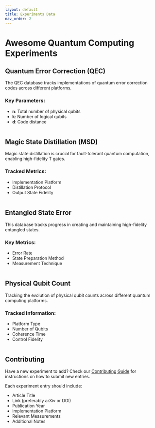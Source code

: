 ```yaml
---
layout: default
title: Experiments Data
nav_order: 2
---
```


# Awesome Quantum Computing Experiments

## Quantum Error Correction (QEC)
The QEC database tracks implementations of quantum error correction codes across different platforms.

### Key Parameters:
- **n**: Total number of physical qubits
- **k**: Number of logical qubits
- **d**: Code distance

<table id="qec-table" class="display responsive nowrap" width="100%"></table>

## Magic State Distillation (MSD)
Magic state distillation is crucial for fault-tolerant quantum computation, enabling high-fidelity T gates.

### Tracked Metrics:
- Implementation Platform
- Distillation Protocol
- Output State Fidelity

<table id="msd-table" class="display responsive nowrap" width="100%"></table>

## Entangled State Error
This database tracks progress in creating and maintaining high-fidelity entangled states.

### Key Metrics:
- Error Rate
- State Preparation Method
- Measurement Technique

<table id="entangled-table" class="display responsive nowrap" width="100%"></table>

## Physical Qubit Count
Tracking the evolution of physical qubit counts across different quantum computing platforms.

### Tracked Information:
- Platform Type
- Number of Qubits
- Coherence Time
- Control Fidelity

<table id="qubit-count-table" class="display responsive nowrap" width="100%"></table>

## Contributing

Have a new experiment to add? Check our [Contributing Guide](docs/CONTRIBUTING.md) for instructions on how to submit new entries.

Each experiment entry should include:
- Article Title
- Link (preferably arXiv or DOI)
- Publication Year
- Implementation Platform
- Relevant Measurements
- Additional Notes 